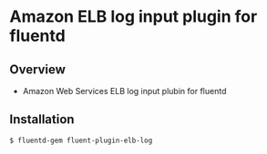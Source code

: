 # Amazon ELB log input plugin for fluentd

## Overview
- Amazon Web Services ELB log input plubin for fluentd

## Installation

    $ fluentd-gem fluent-plugin-elb-log

